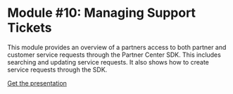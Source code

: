 # Module #10: Managing Support Tickets

This module provides an overview of a partners access to both partner and customer service requests through the Partner Center SDK. This includes searching and updating service requests. It also shows how to create service requests through the SDK.

[Get the presentation](presentation.pptx)